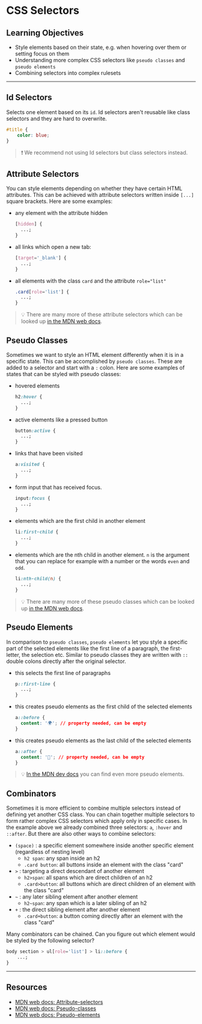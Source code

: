 # CSS Selectors

## Learning Objectives

- Style elements based on their state, e.g. when hovering over them or setting focus on them
- Understanding more complex CSS selectors like `pseudo classes` and `pseudo elements`
- Combining selectors into complex rulesets

---

## Id Selectors

Selects one element based on its `id`. Id selectors aren't reusable like class selectors and they
are hard to overwrite.

```css
#title {
	color: blue;
}
```

> ❗️ We recommend not using Id selectors but class selectors instead.

## Attribute Selectors

You can style elements depending on whether they have certain HTML attributes. This can be achieved
with attribute selectors written inside `[...]` square brackets. Here are some examples:

- any element with the attribute hidden

  ```css
  [hidden] {
  	...;
  }
  ```

- all links which open a new tab:

  ```css
  [target='_blank'] {
  	...;
  }
  ```

- all elements with the class `card` and the attribute `role="list"`

  ```css
  .card[role='list'] {
  	...;
  }
  ```

> 💡 There are many more of these attribute selectors which can be looked up
> [in the MDN web docs](https://developer.mozilla.org/en-US/docs/Web/CSS/Attribute_selectors).

## Pseudo Classes

Sometimes we want to style an HTML element differently when it is in a specific state. This can be
accomplished by `pseudo classes`. These are added to a selector and start with a `:` colon. Here are
some examples of states that can be styled with pseudo classes:

- hovered elements

  ```css
  h2:hover {
  	...;
  }
  ```

- active elements like a pressed button

  ```css
  button:active {
  	...;
  }
  ```

- links that have been visited

  ```css
  a:visited {
  	...;
  }
  ```

- form input that has received focus.

  ```css
  input:focus {
  	...;
  }
  ```

- elements which are the first child in another element

  ```css
  li:first-child {
  	...;
  }
  ```

- elements which are the nth child in another element. `n` is the argument that you can replace for
  example with a number or the words `even` and `odd`.

  ```css
  li:nth-child(n) {
  	...;
  }
  ```

> 💡 There are many more of these pseudo classes which can be looked up
> [in the MDN web docs](https://developer.mozilla.org/en-US/docs/Web/CSS/Pseudo-classes).

## Pseudo Elements

In comparison to `pseudo classes`, `pseudo elements` let you style a specific part of the selected
elements like the first line of a paragraph, the first-letter, the selection etc. Similar to pseudo
classes they are written with `::` double colons directly after the original selector.

- this selects the first line of paragraphs

  ```css
  p::first-line {
  	...;
  }
  ```

- this creates pseudo elements as the first child of the selected elements

  ```css
  a::before {
  	content: '🌍'; // property needed, can be empty
  }
  ```

- this creates pseudo elements as the last child of the selected elements

  ```css
  a::after {
  	content: '📎'; // property needed, can be empty
  }
  ```

> 💡 [In the MDN dev docs](https://developer.mozilla.org/en-US/docs/Web/CSS/Pseudo-elements) you can
> find even more pseudo elements.

## Combinators

Sometimes it is more efficient to combine multiple selectors instead of defining yet another CSS
class. You can chain together multiple selectors to form rather complex CSS selectors which apply
only in specific cases. In the example above we already combined three selectors: `a`, `:hover` and
`::after`. But there are also other ways to combine selectors:

- `(space)` : a specific element somewhere inside another specific element (regardless of nesting
  level)
  - `h2 span`: any span inside an h2
  - `.card button`: all buttons inside an element with the class "card"
- `>` : targeting a direct descendant of another element
  - `h2>span`: all spans which are direct children of an h2
  - `.card>button`: all buttons which are direct children of an element with the class "card"
- `~` : any later sibling element after another element
  - `h2~span`: any span which is a later sibling of an h2
- `+` : the direct sibling element after another element
  - `.card+button`: a button coming directly after an element with the class "card"

Many combinators can be chained. Can you figure out which element would be styled by the following
selector?

```css
body section > ul[role='list'] > li::before {
	...;
}
```

---

## Resources

- [MDN web docs: Attribute-selectors](https://developer.mozilla.org/en-US/docs/Web/CSS/Attribute_selectors)
- [MDN web docs: Pseudo-classes](https://developer.mozilla.org/en-US/docs/Web/CSS/Pseudo-classes)
- [MDN web docs: Pseudo-elements](https://developer.mozilla.org/en-US/docs/Web/CSS/Pseudo-elements)
